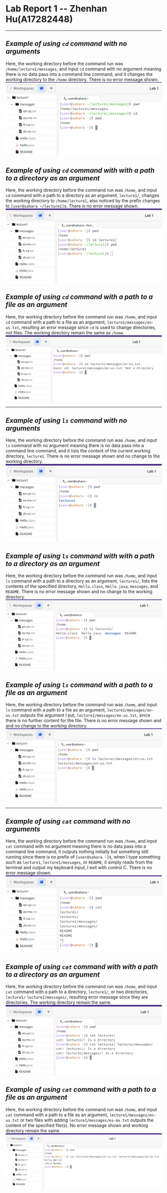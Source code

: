 # **Lab Report 1 -- Zhenhan Hu(A17282448)**

---

##  *Example of using `cd` command with no arguments*
Here, the working directory before the command run was `/home/lecture1/messages`, and input `cd` command with no argument meaning there is no data pass into a command line command, and it changes the working directory to the `/home` directory. There is no error message shown.
![Image](cd_no_args.png)

##  *Example of using `cd` command with with a path to a directory as an argument*
Here, the working directory before the command run was `/home`, and input `cd` command with a path to a directory as an argument, `lecture1/`,  changes the working directory to `/home/lecture1`, also noticed by the prefix changes to `[user@sahara ~/lecture1]$`. There is no error message shown.
![Image](cd_path_to_directory.png)

##  *Example of using `cd` command with a path to a file as an argument*
Here, the working directory before the command run was `/home`, and input `cd` command with a path to a file as an argument, `lecture1/messages/en-us.txt`, resulting an error message since `cd` is used to change directories, not files. The working directory remain the same as `/home`.
![Image](cd_path_to_file.png)

---

##  *Example of using `ls` command with no arguments*
Here, the working directory before the command run was `/home`, and input `ls` command with no argument meaning there is no data pass into a command line command, and it lists the content of the current working directory, `lecture1`. There is no error message shown and no change to the working directory.
![Image](ls_no_args.png)

##  *Example of using `ls` command with with a path to a directory as an argument*
Here, the working directory before the command run was `/home`, and input `ls` command with a path to a directory as an argument, `lecture1/`,  lists the contents of the specified directory, `Hello.class`, `Hello.java`, `messages`, and `README`. There is no error message shown and no change to the working directory.
![Image](ls_directory.png)

##  *Example of using `ls` command with a path to a file as an argument*
Here, the working directory before the command run was `/home`, and input `ls` command with a path to a file as an argument, `lecture1/messages/en-us.txt` outputs the argument I put, `lecture1/messages/en-us.txt`, since there is no further content for the file. There is no error message shown and and no change to the working directory.
![Image](ls_fire.png)

---

##  *Example of using `cat` command with no arguments*
Here, the working directory before the command run was `/home`, and input `cat` command with no argument meaning there is no data pass into a command line command, it outputs nothing initially but something still running since there is no prefix of `[user@sahara ~]$`, when I type something such as `lecture1`, `lecture1/messages`, or `README`, it simply reads from the terminal and output my keyboard input, I exit with control C. There is no error message shown.
![Image](cat_no_args.png)

##  *Example of using `cat` command with with a path to a directory as an argument*
Here, the working directory before the command run was `/home`, and input `cat` command with a path to a directory, `lecture1/`, or two directories, `lecture1/`  `lecture1/messages/`, resulting error message since they are directories. The working directory remain the same.
![Image](cat_directory.png)

##  *Example of using `cat` command with a path to a file as an argument*
Here, the working directory before the command run was `/home`, and input `cat` command with a path to a file as an argument, `lecture1/messages/en-us.txt` or two files with adding `lecture1/messages/es-mx.txt` outputs the content of the specified file(s). No error message shown and working directory remain the same.
![Image](cat_file.png)
